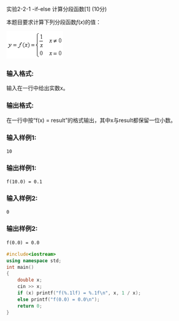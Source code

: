 实验2-2-1 -if-else 计算分段函数[1] (10分)

本题目要求计算下列分段函数*f*(*x*)的值：

![](https://raw.githubusercontent.com/XianChiJie/PicGoimg/master/20210130223505.png)

### 输入格式:

输入在一行中给出实数x。

### 输出格式:

在一行中按“f(x) = result”的格式输出，其中x与result都保留一位小数。

### 输入样例1:

```in
10
```

### 输出样例1:

```out
f(10.0) = 0.1
```

### 输入样例2:

```
0
```

### 输出样例2:

```
f(0.0) = 0.0
```



```c++
#include<iostream>
using namespace std;
int main()
{
	double x;
	cin >> x;
	if (x) printf("f(%.1lf) = %.1f\n", x, 1 / x);
	else printf("f(0.0) = 0.0\n");
	return 0;
}
```

